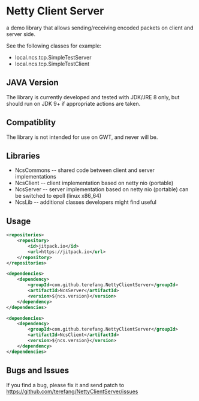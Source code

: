 # Netty Client Server

a demo library that allows sending/receiving encoded packets on client and server side.

See the following classes for example:

* local.ncs.tcp.SimpleTestServer
* local.ncs.tcp.SimpleTestClient

## JAVA Version

The library is currently developed and tested with JDK/JRE 8 only, 
but should run on JDK 9+ if appropriate actions are taken.

## Compatiblity

The library is not intended for use on GWT, and never will be.

## Libraries

* NcsCommons -- shared code between client and server implementations
* NcsClient -- client implementation based on netty nio (portable)
* NcsServer -- server implementation based on netty nio (portable) can be switched to epoll (linux x86_64)
* NcsLib -- additional classes developers might find useful

## Usage

```xml
<repositories>
    <repository>
        <id>jitpack.io</id>
        <url>https://jitpack.io</url>
    </repository>
</repositories>
```

```xml
<dependencies>
    <dependency>
        <groupId>com.github.terefang.NettyClientServer</groupId>
        <artifactId>NcsServer</artifactId>
        <version>${ncs.version}</version>
    </dependency>
</dependencies>
```

```xml
<dependencies>
    <dependency>
        <groupId>com.github.terefang.NettyClientServer</groupId>
        <artifactId>NcsClient</artifactId>
        <version>${ncs.version}</version>
    </dependency>
</dependencies>
```

## Bugs and Issues

If you find a bug, please fix it and send patch to https://github.com/terefang/NettyClientServer/issues

